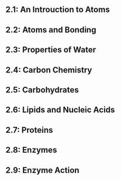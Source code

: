 ## 2.1: An Introuction to Atoms

## 2.2: Atoms and Bonding

## 2.3: Properties of Water

## 2.4: Carbon Chemistry

## 2.5: Carbohydrates

## 2.6: Lipids and Nucleic Acids

## 2.7: Proteins

## 2.8: Enzymes

## 2.9: Enzyme Action